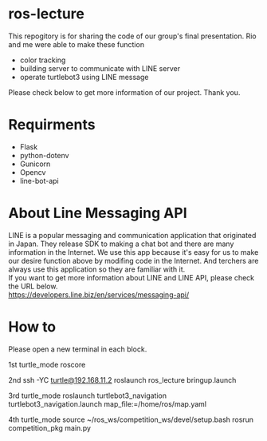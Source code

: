 # ros-lecture
This repogitory is for sharing the code of our group's final presentation. Rio and me were able to make these function
- color tracking
-  building server to communicate with LINE server
-  operate turtlebot3 using LINE message

Please check below to get more information of our project.
Thank you.

# Requirments
- Flask
- python-dotenv
- Gunicorn
- Opencv
- line-bot-api

# About Line Messaging API
LINE is a popular messaging and communication application that originated in Japan. They release SDK to making a chat bot and there are many information in the Internet. We use this app because it's easy for us to make our desire function above by modifing code in the Internet. And terchers are always use this application so they are familiar with it.  
If you want to get more information about LINE and LINE API, please check the URL below.  
https://developers.line.biz/en/services/messaging-api/

# How to
Please open a new terminal in each block.

1st
turtle_mode
roscore

2nd
ssh -YC turtle@192.168.11.2
roslaunch ros_lecture bringup.launch

3rd
turtle_mode
roslaunch turtlebot3_navigation turtlebot3_navigation.launch map_file:=/home/ros/map.yaml

4th
turtle_mode
source ~/ros_ws/competition_ws/devel/setup.bash
rosrun competition_pkg main.py 
